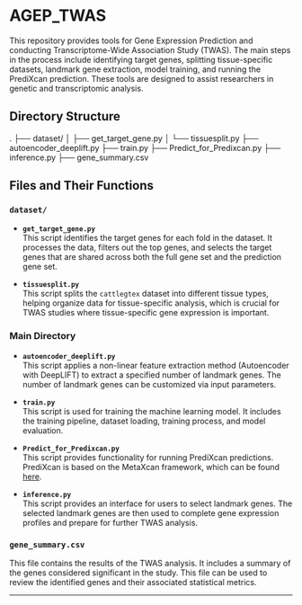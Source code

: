 # AGEP_TWAS
This repository provides tools for Gene Expression Prediction and conducting Transcriptome-Wide Association Study (TWAS). The main steps in the process include identifying target genes, splitting tissue-specific datasets, landmark gene extraction, model training, and running the PrediXcan prediction. These tools are designed to assist researchers in genetic and transcriptomic analysis.

## Directory Structure
. ├── dataset/ │ ├── get_target_gene.py │ └── tissuesplit.py ├── autoencoder_deeplift.py ├── train.py ├── Predict_for_Predixcan.py ├── inference.py ├── gene_summary.csv

## Files and Their Functions

### `dataset/`

- **`get_target_gene.py`**  
  This script identifies the target genes for each fold in the dataset. It processes the data, filters out the top genes, and selects the target genes that are shared across both the full gene set and the prediction gene set.

- **`tissuesplit.py`**  
  This script splits the `cattlegtex` dataset into different tissue types, helping organize data for tissue-specific analysis, which is crucial for TWAS studies where tissue-specific gene expression is important.

### Main Directory

- **`autoencoder_deeplift.py`**  
  This script applies a non-linear feature extraction method (Autoencoder with DeepLIFT) to extract a specified number of landmark genes. The number of landmark genes can be customized via input parameters.

- **`train.py`**  
  This script is used for training the machine learning model. It includes the training pipeline, dataset loading, training process, and model evaluation.

- **`Predict_for_Predixcan.py`**  
  This script provides functionality for running PrediXcan predictions. PrediXcan is based on the MetaXcan framework, which can be found [here](https://github.com/hakyimlab/MetaXcan).

- **`inference.py`**  
  This script provides an interface for users to select landmark genes. The selected landmark genes are then used to complete gene expression profiles and prepare for further TWAS analysis.

### `gene_summary.csv`

This file contains the results of the TWAS analysis. It includes a summary of the genes considered significant in the study. This file can be used to review the identified genes and their associated statistical metrics.

---
